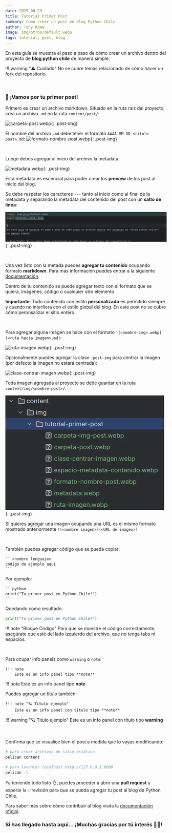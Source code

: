 ```yaml
---
date: 2025-08-29
title: Tutorial Primer Post
summary: Como crear un post en blog Python Chile
author: Tony Rome
image: img/otros/default.webp
tags: tutorial, post, blog
---
```


En esta guía se muestra el paso a paso de cómo crear un archivo dentro del proyecto de **blog python chile**
de manera simple.

!!! warning "⚠️ Cuidado"
    No se cubre temas relacionado de cómo hacer un fork del repositorio.

<br >

### 🚀 ¡Vamos por tu primer post!

Primero es crear un archivo markdown. Situado en la ruta raíz del proyecto, crea un archivo `.md` en la ruta `content/post/`:

![carpeta-post.webp]({static}/img/tutorial-primer-post/carpeta-post.webp){: .post-img}

El nombre del archivo `.md` debe tener el formato `AAAA-MM-DD-<titulo post>.md`:
![formato-nombre-post.webp]({static}/img/tutorial-primer-post/formato-nombre-post.webp){: .post-img}

<br >

Luego debes agregar al inicio del archivo la metadata:

![metadata.webp]({static}/img/tutorial-primer-post/metadata.webp){: .post-img}

Esta metadata es escencial para poder crear los **preview** de los post al inicio del blog.

Se debe respetar los caracteres `---` tanto al inicio como al final de la metadata y separando la metadata del contenido del post
con un **salto de línea**:

![espacio-metadata-contenido.webp](../img/tutorial-primer-post/espacio-metadata-contenido.webp){: .post-img}

<br >

Una vez listo con la metada puedes **agregar tu contenido** ocupando formato __markdown__. Para más información puedes entrar a la siguiente [documentación](https://markdownguide.offshoot.io/basic-syntax/).

Dentro de tu contenido se puede agregar texto con el formato que se quiera, imágenes, código o cualquier otro elemento.

**Importante**: Todo contenido con estilo **personalizado** es permitido siempre y cuando no interfiera con el estilo global del blog. 
En este post no se cubre cómo peronsalizar el sitio entero.

<br >

Para agregar alguna imágen se hace con el formato `![<nombre-img>.webp](<ruta hacia imagen>.md)`:

![ruta-imagen.webp]({static}/img/tutorial-primer-post/ruta-imagen.webp){: .post-img}

Opcionalmente puedes agregar la clase `.post-img` para centrar la imagen (por defecto la imagen no estará centrada):

![clase-centrar-imagen.webp]({static}/img/tutorial-primer-post/clase-centrar-imagen.webp){: .post-img}

Toda imagen agregada al proyecto se debe guardar en la ruta `content/img/<nombre-post>/`:

![carpeta-img-post.webp](../img/tutorial-primer-post/carpeta-img-post.webp){: .post-img}

Si quieres agregar una imagen ocupando una URL es el mismo formato mostrado anteriormente `![<nombre imagen>](<URL de imagen>)`

<br >

También puedes agregar código que se pueda copiar:

    ```<nombre lenguaje>
    código de ejemplo aquí
    ```

Por ejemplo:

    ```python
    print("Tu primer post en Python Chile!")
    ```

Quedando como resultado:    

```python
print("Tu primer post en Python Chile!")
```

!!! note "Bloque Código"
    Para que se muestre el código correctamente, asegúrate que esté del lado izquierdo del archivo, que no tenga tabs ni espacios.

<br >

Para ocupar info panels como `warning` o `note`:

```
!!! note 
    Este es un info panel tipo **note**
```

!!! note 
    Este es un info panel tipo **note**

Puedes agregar un título también:

```
!!! note "🪐 Titulo ejemplo" 
    Este es un info panel con título tipo **note**
```

!!! warning "🪐 Titulo ejemplo" 
    Este es un info panel con título tipo **warning**

<br >

Confirma que se visualice bien el post a medida que lo vayas modificando:

```bash
# para crear archivos de sitio estático
pelican content
```

```bash
# para levantar localhost http://127.0.0.1:8000 
pelican -l
```

Ya teniendo todo listo 👌, puedes proceder a abrir una **pull request** y esperar la ✅️revisión para que se pueda agregar 
tu post al blog de Python Chile.

Para saber más sobre cómo contribuir al blog visita la [documentación oficial](https://github.com/python-chile/blogpythonchile?tab=contributing-ov-file#readme).

### Si has llegado hasta aquí... ¡Muchas gracias por tú interés 🎉🎉!